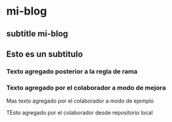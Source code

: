 # mi-blog

## subtitle mi-blog
## Esto es un subtitulo

### Texto agregado posterior a la regla de rama

### Texto agregado por el colaborador a modo de mejora
Mas texto agregado por el colaborador a modo de ejemplo

TEsto agregado por el colaborador desde repositorio local